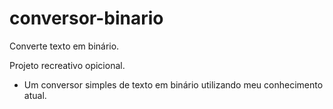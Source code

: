 # conversor-binario
Converte texto em binário.

Projeto recreativo opicional.
- Um conversor simples de texto em binário utilizando meu conhecimento atual.
